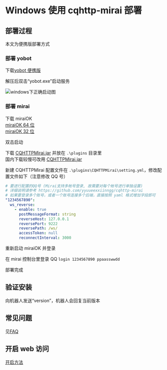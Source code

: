 # Windows 使用 cqhttp-mirai 部署

## 部署过程

本文为便携版部署方式

### 部署 yobot

下载[yobot 便携版](https://yobot.lanzous.com/b00nlr3ni)

解压后双击“yobot.exe”启动服务

![windows下正确启动图](https://img.yobot.win/yobot/aaf38d1a5cbc1c87.jpg)

### 部署 mirai

下载 miraiOK  
[miraiOK 64 位](http://t.imlxy.net:64724/mirai/MiraiOK/miraiOK_windows_amd64.exe)  
[miraiOK 32 位](http://t.imlxy.net:64724/mirai/MiraiOK/miraiOK_windows_386.exe)

双击启动

下载 [CQHTTPMirai.jar](https://github.com/yyuueexxiinngg/cqhttp-mirai/releases/download/0.2.1/cqhttp-mirai-0.2.1-all.jar) 并放在 `.\plugins` 目录里  
国内下载较慢可改用 [CQHTTPMirai.jar](https://download.fastgit.org/yyuueexxiinngg/cqhttp-mirai/releases/download/0.2.1/cqhttp-mirai-0.2.1-all.jar)

新建 CQHTTPMirai 配置文件在 `.\plugins\CQHTTPMirai\setting.yml`，修改配置文件如下（注意修改 QQ 号）

```yaml
# 要进行配置的QQ号 (Mirai支持多帐号登录, 故需要对每个帐号进行单独设置)
# 详细说明请参考 https://github.com/yyuueexxiinngg/cqhttp-mirai
# 如果要登录多个账号，或者一个账号连接多个后端，直接按照 yaml 格式增加字段即可
"1234567890":
  ws_reverse:
    - enable: true
      postMessageFormat: string
      reverseHost: 127.0.0.1
      reversePort: 9222
      reversePath: /ws/
      accessToken: null
      reconnectInterval: 3000
```

重新启动 miraiOK 并登录

在 mirai 控制台里登录 QQ `login 1234567890 ppaasswwdd`

部署完成

## 验证安装

向机器人发送“version”，机器人会回复当前版本

## 常见问题

见[FAQ](../usage/faq.md)

## 开启 web 访问

[开启方法](../usage/web-mode.md)
